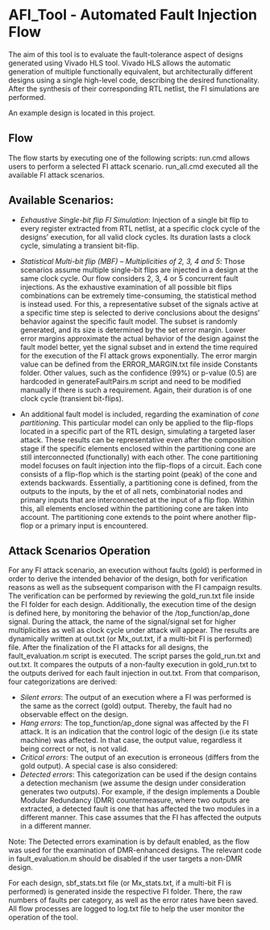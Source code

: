 # AFI_Tool - Automated Fault Injection Flow

The aim of this tool is to evaluate the fault-tolerance aspect of designs generated using Vivado HLS tool. Vivado HLS allows the automatic generation of multiple functionally equivalent, but architecturally different designs using a single high-level code, describing the desired functionality. After the synthesis of their corresponding RTL netlist, the FI simulations are performed.

An example design is located in this project.

## Flow
The flow starts by executing one of the following  scripts: 
run.cmd allows users to perform a selected FI attack scenario. 
run_all.cmd executed all the available FI attack scenarios. 

## Available Scenarios:
* _Exhaustive Single-bit flip FI Simulation_: Injection of a single bit flip to every register extracted from RTL netlist, at a specific clock cycle of the designs’ execution, for all valid clock cycles. Its duration lasts a clock cycle, simulating a transient bit-flip.

* _Statistical Multi-bit flip (MBF) – Multiplicities of 2, 3, 4 and 5_: Those scenarios assume multiple single-bit flips are injected in a design at the same clock cycle. Our flow considers 2, 3, 4 or 5 concurrent fault injections.  As the exhaustive examination of all possible bit flips combinations can be extremely time-consuming, the statistical method is instead used. For this, a representative subset of the signals active at a specific time step is selected to derive conclusions about the designs’ behavior against the specific fault model. The subset is randomly generated, and its size is determined by the set error margin. Lower error margins approximate the actual behavior of the design against the fault model better, yet the signal subset and in extend the time required for the execution of the FI attack grows exponentially. The error margin value can be defined from the ERROR_MARGIN.txt file inside Constants folder. Other values, such as the confidence (99%) or p-value (0.5) are hardcoded in generateFaultPairs.m script and need to be modified manually if there is such a requirement. Again, their duration is of one clock cycle (transient bit-flips).

* An additional fault model is included, regarding the examination of _cone partitioning_. This particular model can only be applied to the flip-flops located in a specific part of the RTL design, simulating a targeted laser attack. These results can be representative even after the composition stage if the specific elements enclosed within the partitioning cone are still interconnected (functionally) with each other. The cone partitioning model focuses on fault injection into the flip-flops of a circuit. Each cone consists of a flip-flop which is the starting point (peak) of the cone and extends backwards. Essentially, a partitioning cone is defined, from the outputs to the inputs, by the et of all nets, combinatorial nodes and primary inputs that are interconnected at the input of a flip flop. Within this, all elements enclosed within the partitioning cone are taken into account. The partitioning cone extends to the point where another flip-flop or a primary input is encountered.

## Attack Scenarios Operation
For any FI attack scenario, an execution without faults (gold) is performed in order to derive the intended behavior of the design, both for verification reasons as well as the subsequent comparison with the FI campaign results. The verification can be performed by reviewing the gold_run.txt file inside the FI folder for each design. Additionally, the execution time of the design is defined here, by monitoring the behavior of the /top_function/ap_done signal. During the attack, the name of the signal/signal set for higher multiplicities as well as clock cycle under attack will appear. The results are dynamically written at out.txt (or Mx_out.txt, if a multi-bit FI is performed) file.
After the finalization of the FI attacks for all designs, the fault_evaluation.m script is executed. The script parses the gold_run.txt and out.txt. It compares the outputs of a non-faulty execution in gold_run.txt to the outputs derived for each fault injection in out.txt. From that comparison, four categorizations are derived:

* _Silent errors_: The output of an execution where a FI was performed is the same as the correct (gold) output. Thereby, the fault had no observable effect on the design.
* _Hang errors_: The top_function/ap_done signal was affected by the FI attack. It is an indication that the control logic of the design (i.e its state machine) was affected. In that case, the output value, regardless it being correct or not, is not valid.
* _Critical errors_: The output of an execution is erroneous (differs from the gold output).
A special case is also considered:
* _Detected errors_: This categorization can be used if the design contains a detection mechanism (we assume the design under consideration generates two outputs). For example, if the design implements a Double Modular Redundancy (DMR) countermeasure, where two outputs are extracted, a detected fault is one that has affected the two modules in a different manner. This case assumes that the FI has affected the outputs in a different manner.

Note: The Detected errors examination is by default enabled, as the flow was used for the examination of DMR-enhanced designs. The relevant code in fault_evaluation.m should be disabled if the user targets a non-DMR design.

For each design, sbf_stats.txt file (or Mx_stats.txt, if a multi-bit FI is performed) is generated inside the respective FI folder. There, the raw numbers of faults per category, as well as the error rates have been saved.
All flow processes are logged to log.txt file to help the user monitor the operation of the tool.
